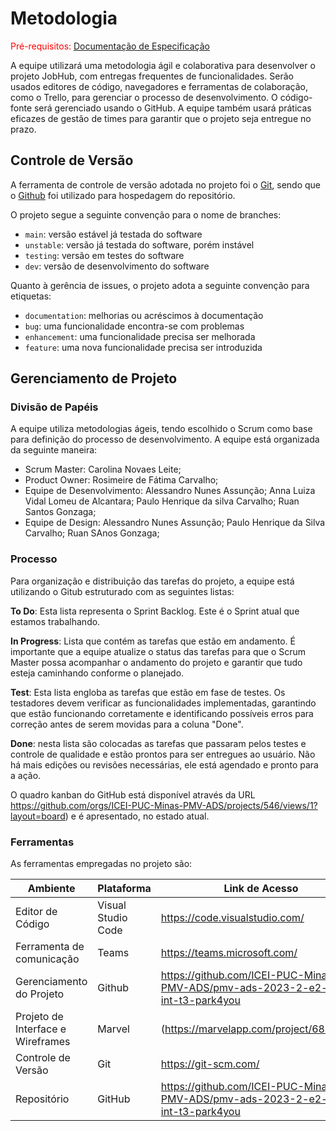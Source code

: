 # Metodologia

<span style="color:red">Pré-requisitos: <a href="2-Especificação do Projeto.md"> Documentação de Especificação</a></span>

A equipe utilizará uma metodologia ágil e colaborativa para desenvolver o projeto JobHub, com entregas frequentes de funcionalidades. Serão usados editores de código, navegadores e ferramentas de colaboração, como o Trello, para gerenciar o processo de desenvolvimento. O código-fonte será gerenciado usando o GitHub. A equipe também usará práticas eficazes de gestão de times para garantir que o projeto seja entregue no prazo.

## Controle de Versão

A ferramenta de controle de versão adotada no projeto foi o
[Git](https://git-scm.com/), sendo que o [Github](https://github.com)
foi utilizado para hospedagem do repositório.

O projeto segue a seguinte convenção para o nome de branches:

- `main`: versão estável já testada do software
- `unstable`: versão já testada do software, porém instável
- `testing`: versão em testes do software
- `dev`: versão de desenvolvimento do software

Quanto à gerência de issues, o projeto adota a seguinte convenção para
etiquetas:

- `documentation`: melhorias ou acréscimos à documentação
- `bug`: uma funcionalidade encontra-se com problemas
- `enhancement`: uma funcionalidade precisa ser melhorada
- `feature`: uma nova funcionalidade precisa ser introduzida

## Gerenciamento de Projeto

### Divisão de Papéis

A equipe utiliza metodologias ágeis, tendo escolhido o Scrum como base para definição do processo de desenvolvimento. A equipe está organizada da seguinte maneira:

- Scrum Master: Carolina Novaes Leite;
- Product Owner: Rosimeire de Fátima Carvalho;
- Equipe de Desenvolvimento: Alessandro Nunes Assunção; Anna Luiza Vidal Lomeu de Alcantara; Paulo Henrique da silva Carvalho; Ruan Santos Gonzaga;
- Equipe de Design: Alessandro Nunes Assunção; Paulo Henrique da Silva Carvalho; Ruan SAnos Gonzaga;

### Processo

Para organização e distribuição das tarefas do projeto, a equipe está utilizando o Gitub estruturado com as seguintes listas:


**To Do**: Esta lista representa o Sprint Backlog. Este é o Sprint atual que estamos trabalhando.

**In Progress**: Lista que contém as tarefas que estão em andamento. É importante que a equipe atualize o status das tarefas para que o Scrum Master possa acompanhar o andamento do projeto e garantir que tudo esteja caminhando conforme o planejado.

**Test**: Esta lista engloba as tarefas que estão em fase de testes. Os testadores devem verificar as funcionalidades implementadas, garantindo que estão funcionando corretamente e identificando possíveis erros para correção antes de serem movidas para a coluna "Done".

**Done**: nesta lista são colocadas as tarefas que passaram pelos testes e controle de qualidade e estão prontos para ser entregues ao usuário. Não há mais edições ou revisões necessárias, ele está agendado e pronto para a ação.

O quadro kanban do GitHub está disponível através da URL https://github.com/orgs/ICEI-PUC-Minas-PMV-ADS/projects/546/views/1?layout=board)  e é apresentado, no estado atual. 

### Ferramentas

As ferramentas empregadas no projeto são:

| Ambiente | Plataforma | Link de Acesso |
| --- | --- | --- |
| Editor de Código | Visual Studio Code | https://code.visualstudio.com/ |
| Ferramenta de comunicação | Teams | https://teams.microsoft.com/ |
| Gerenciamento do Projeto | Github | https://github.com/ICEI-PUC-Minas-PMV-ADS/pmv-ads-2023-2-e2-proj-int-t3-park4you |
| Projeto de Interface e Wireframes | Marvel |(https://marvelapp.com/project/6831630)|
| Controle de Versão | Git | https://git-scm.com/ |
| Repositório | GitHub |https://github.com/ICEI-PUC-Minas-PMV-ADS/pmv-ads-2023-2-e2-proj-int-t3-park4you |


























